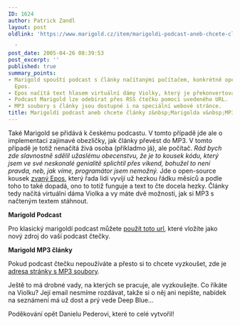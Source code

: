 ```yaml
---
ID: 1624
author: Patrick Zandl
layout: post
oldlink: 'https://www.marigold.cz/item/marigoldi-podcast-aneb-chcete-clanky-z-marigolda-v-mp3

  '
post_date: 2005-04-26 08:39:53
post_excerpt: ''
published: true
summary_points:
- Marigold spouští podcast s články načítanými počítačem, konkrétně open-source programem
  Epos.
- Epos načítá text hlasem virtuální dámy Violky, který je překonvertován do MP3.
- Podcast Marigold lze odebírat přes RSS čtečku pomocí uvedeného URL.
- MP3 soubory s články jsou dostupné i na speciální webové stránce.
title: Marigoldí podcast aneb chcete články z&nbsp;Marigolda v&nbsp;MP3
---
```


<p>Také Marigold se přidává k českému podcastu. V tomto případě jde ale o implementaci zajímavé obezličky, jak články převést do MP3. V tomto případě je totiž nenačítá živá osoba (příkladmo já), ale počítač. <i>Rád bych zde slavnostně sdělil užaslému obecenstvu, že je to kousek kódu, který jsem ve své neskonalé genialitě splichtil přes víkend, bohužel to není pravda, neb, jak víme, programátor jsem nemožný.</i> Jde o open-source kousek <a href="http://epos.ure.cas.cz/">zvaný Epos</a>, který řada lidí vyvíjí už hezkou řádku měsíců a podle toho to také dopadá, ono to totiž funguje a text to čte docela hezky. Články tedy načítá virtuální dáma Violka a vy máte dvě možnosti, jak si MP3 s načteným textem stáhnout. </p>

<p><strong>Marigold Podcast</strong></p>

<p>Pro klasický marigoldí podcast můžete <a href="http://www.infoset.com/rss/marigold-full/rss.audio.xml">použít toto url</a>, které vložíte jako nový zdroj do vaší podcast čtečky.</p>

<p><strong>Marigold MP3 články</strong></p>

<p>Pokud podcast čtečku nepoužíváte a přesto si to chcete vyzkoušet, zde je <a href="http://www.infoset.com/rss/marigold-full/index.audio.html">adresa stránky s MP3 soubory</a>.</p>

<p>Ještě to má drobné vady, na kterých se pracuje, ale vyzkoušejte. Co říkáte na Violku? Její email nesmíme rozdávat, takže si o něj ani nepište, nabídek na seznámení má už dost a prý vede Deep Blue...</p>

<p>Poděkování opět Danielu Pederovi, které to celé vytvořil!
</p>